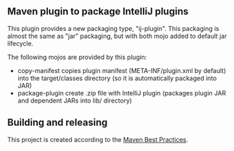 Maven plugin to package IntelliJ plugins
----------------------------------------

This plugin provides a new packaging type, "ij-plugin". This packaging is almost the same as
"jar" packaging, but with both mojo added to default jar lifecycle.

The following mojos are provided by this plugin:

* copy-manifest copies plugin manifest (META-INF/plugin.xml by default) into the target/classes directory
  (so it is automatically packaged into JAR)
* package-plugin create .zip file with IntelliJ plugin (packages plugin JAR and dependent JARs into lib/ directory)

Building and releasing
----------------------

This project is created according to the [Maven Best Practices](http://wiki/index.php/Maven/Best_Practices).

